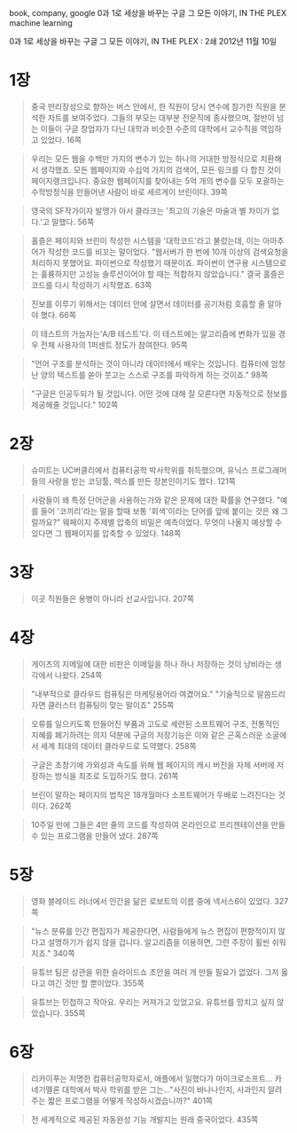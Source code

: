 book, company, google
0과 1로 세상을 바꾸는 구글 그 모든 이야기, IN THE PLEX
machine learning

0과 1로 세상을 바꾸는 구글 그 모든 이야기, IN THE PLEX
:   2쇄 2012년 11월 10일

# 1장

> 중국 만리장성으로 향하는 버스 안에서, 한 직원이 당시 연수에 참가한 직원을 분석한 차트를 보여주었다. 그들의 부모는 대부분 전문직에 종사했으며, 절반이 넘는 이들이 구글 창업자가 다닌 대학과 비슷한 수준의 대학에서 교수직을 역임하고 있었다. 16쪽

> 우리는 모든 웹을 수백만 가지의 변수가 있는 하나의 거대한 방정식으로 치환해서 생각했죠. 모든 웹페이지와 수십억 가지의 검색어, 모든 링크를 다 합친 것이 페이지랭크입니다. 중요한 웹페이지를 찾아내는 5억 개의 변수를 모두 포괄하는 수학방정식을 만들어낸 사람이 바로 세르게이 브린이다. 39쪽

> 영국의 SF작가이자 발명가 아서 클라크는 '최고의 기술은 마술과 별 차이가 없다.'고 말했다. 56쪽

> 홀즐은 페이지와 브린이 작성한 시스템을 '대학코드'라고 불렀는데, 이는 아마추어가 작성한 코드를 비꼬는 말이었다. "웹서버가 한 번에 10개 이상의 검색요청을 처리하지 못했어요. 파이썬으로 작성했기 때문이죠. 파이썬이 연구용 시스템으로는 훌륭하지만 고성능 솔루션이어야 할 때는 적합하지 않았습니다." 결국 홀즐은 코드를 다시 작성하기 시작했죠. 63쪽

> 진보를 이루기 위해서는 데이터 안에 살면서 데이터를 공기처럼 호흡할 줄 알아야 했다. 66쪽

> 이 테스트의 가늠자는'A/B 테스트'다. 이 테스트에는 알고리즘에 변화가 있을 경우 전체 사용자의 1퍼센트 정도가 참여한다. 95쪽

> "언어 구조를 분석하는 것이 아니라 데이터에서 배우는 것입니다. 컴퓨터에 엄청난 양의 텍스트를 쏟아 붓고는 스스로 구조를 파악하게 하는 것이죠." 98쪽

> "구글은 인공두되가 될 것입니다. 어떤 것에 대해 잘 모른다면 자동적으로 정보를 제공해줄 것입니다." 102쪽


# 2장

> 슈미트는 UC버클리에서 컴퓨터공학 박사학위를 취득했으며, 유닉스 프로그래머들의 사랑을 받는 코딩툴, 렉스를 만든 장본인이기도 했다. 121쪽

> 사람들이 왜 특정 단어군을 사용하는가와 같은 문제에 대한 확률을 연구했다. "예를 들어 '코끼리'라는 말을  할때 보통 '회색'이라는 단어를 앞에 붙이는 것은 왜 그럴까요?" 웨페이지 주제별 압축의 비밀은 예측이었다. 무엇이 나올지 예상할 수 있다면 그 웹페이지를 압축할 수 있었다. 148쪽

# 3장

> 이곳 직원들은 용병이 아니라 선교사입니다. 207쪽

# 4장

> 게이츠의 지메일에 대한 비판은 이메일을 하나 하나 저장하는 것이 낭비라는 생각에서 나왔다. 254쪽

> "내부적으로 클라우드 컴퓨팅은 마케팅용어라 여겼어요." "기술적으로 말씀드리자면 클러스터 컴퓨팅이 맞는 말이죠" 255쪽

> 오류를 일으키도록 만들어진 부품과 고도로 세련된 소프트웨어 구조, 전통적인 지혜를 폐기하려는 의지 덕분에 구글의 저장기능은 이와 같은 곤혹스러운 소굴에서 세계 최대의 데이터 클라우드로 도약했다. 258쪽

> 구글은 초창기에 가외성과 속도를 위해 웹 페이지의 캐시 버전을 자체 서버에 저장하는 방식을 최초로 도입하기도 했다. 261쪽

> 브린이 말하는 페이지의 법칙은 18개월마다 소프트웨어가 두배로 느려진다는 것이다. 262쪽

> 10주일 만에 그들은 4만 줄의 코드를 작성하여 온라인으로 프리젠테이션을 만들 수 있는 프로그램을 만들어 냈다. 287쪽

# 5장

> 영화 블레이드 러너에서 인간을 닮은 로보트의 이름 중에 넥서스6이 있었다. 327쪽

> "뉴스 분류를 인간 편집자가 제공한다면, 사람들에게 뉴스 편집이 편향적이지 않다고 설명하기가 쉽지 않을 겁니다. 알고리즘을 이용하면, 그런 주장이 휠씬 쉬워지죠." 340쪽

> 유튜브 팀은 상관을 위한 슬라이드쇼 초안을 여러 개 만들 필요가 없었다. 그저 옳다고 여긴 것만 할 뿐이었다. 355쪽

> 유튜브는 민첩하고 작아요. 우리는 커져가고 있었고요. 유튜브를 망치고 싶지 않았습니다. 355쪽

# 6장

> 리카이푸는 저명한 컴퓨터공학자로서, 애플에서 일했다가 마이크로소프트... 카네기멜론 대학에서 박사 학위를 받은 그는..."사진이 바나나인지, 사과인지 알려주는 짧은 프로그램을 어떻게 작성하시겠습니까?"  401쪽

> 전 세계적으로 제공된 자동완성 기능 개발지는 원래 중국이었다. 435쪽

